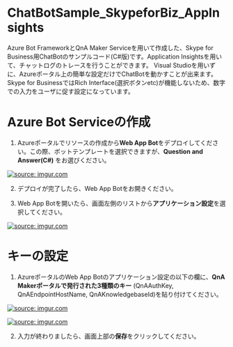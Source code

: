 # ChatBotSample_SkypeforBiz_AppInsights

Azure Bot FrameworkとQnA Maker Serviceを用いて作成した、Skype for Business用ChatBotのサンプルコード(C#版)です。Application Insightsを用いて、チャットログのトレースを行うことができます。
Visual Studioを用いずに、Azureポータル上の簡単な設定だけでChatBotを動かすことが出来ます。Skype for BusinessではRich Interface(選択ボタンetc)が機能しないため、数字での入力をユーザに促す設定になっています。 

# Azure Bot Serviceの作成

1. Azureポータルでリソースの作成から**Web App Bot**をデプロイしてください。この際、ボットテンプレートを選択できますが、**Question and Answer(C#)** をお選びください。

<a href="https://imgur.com/3eyj8uB"><img src="https://i.imgur.com/3eyj8uB.png" title="source: imgur.com" /></a>

2. デプロイが完了したら、Web App Botをお開きください。

3. Web App Botを開いたら、画面左側のリストから**アプリケーション設定**を選択してください。

<a href="https://imgur.com/7HL2hCV"><img src="https://i.imgur.com/7HL2hCV.png" title="source: imgur.com" /></a>

# キーの設定

1. AzureポータルのWeb App Botのアプリケーション設定の以下の欄に、**QnA Makerポータルで発行された3種類のキー** (QnAAuthKey, QnAEndpointHostName, QnAKnowledgebaseId)を貼り付けてください。

<a href="https://imgur.com/fCyBe4z"><img src="https://i.imgur.com/fCyBe4z.png" title="source: imgur.com" /></a>

<a href="https://imgur.com/7ALidSR"><img src="https://i.imgur.com/7ALidSR.png" title="source: imgur.com" /></a>

2. 入力が終わりましたら、画面上部の**保存**をクリックしてください。
